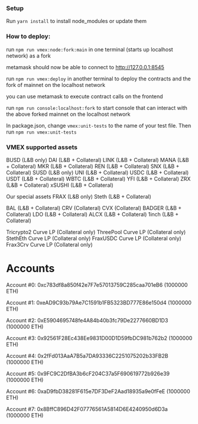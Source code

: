 ### Setup

Run `yarn install` to install node_modules or update them

### How to deploy:

run `npm run vmex:node:fork:main` in one terminal (starts up localhost network) as a fork

metamask should now be able to connect to http://127.0.0.1:8545

run `npm run vmex:deploy` in another terminal to deploy the contracts and the fork of mainnet on the localhost network

you can use metamask to execute contract calls on the frontend

run `npm run console:localhost:fork` to start console that can interact with the above forked mainnet on the localhost network

In package.json, change `vmex:unit-tests` to the name of your test file. Then run `npm run vmex:unit-tests`

### VMEX supported assets

BUSD (L&B only)
DAI (L&B + Collateral)
LINK (L&B + Collateral)
MANA (L&B + Collateral)
MKR (L&B + Collateral)
REN (L&B + Collateral)
SNX (L&B + Collateral)
SUSD (L&B only)
UNI (L&B + Collateral)
USDC (L&B + Collateral)
USDT (L&B + Collateral)
WBTC (L&B + Collateral)
YFI (L&B + Collateral)
ZRX (L&B + Collateral)
xSUSHI (L&B + Collateral)

Our special assets
FRAX (L&B only)
Steth (L&B + Collateral)

BAL (L&B + Collateral)
CRV (Collateral)
CVX (Collateral)
BADGER (L&B + Collateral)
LDO (L&B + Collateral)
ALCX (L&B + Collateral)
1inch (L&B + Collateral)

Tricrypto2 Curve LP (Collateral only)
ThreePool Curve LP (Collateral only)
StethEth Curve LP (Collateral only)
FraxUSDC Curve LP (Collateral only)
Frax3Crv Curve LP (Collateral only)

# Accounts

Account #0: 0xc783df8a850f42e7F7e57013759C285caa701eB6 (1000000 ETH)

Account #1: 0xeAD9C93b79Ae7C1591b1FB5323BD777E86e150d4 (1000000 ETH)

Account #2: 0xE5904695748fe4A84b40b3fc79De2277660BD1D3 (1000000 ETH)

Account #3: 0x92561F28Ec438Ee9831D00D1D59fbDC981b762b2 (1000000 ETH)

Account #4: 0x2fFd013AaA7B5a7DA93336C2251075202b33FB2B (1000000 ETH)

Account #5: 0x9FC9C2DfBA3b6cF204C37a5F690619772b926e39 (1000000 ETH)

Account #6: 0xaD9fbD38281F615e7DF3DeF2Aad18935a9e0fFeE (1000000 ETH)

Account #7: 0x8BffC896D42F07776561A5814D6E4240950d6D3a (1000000 ETH)
